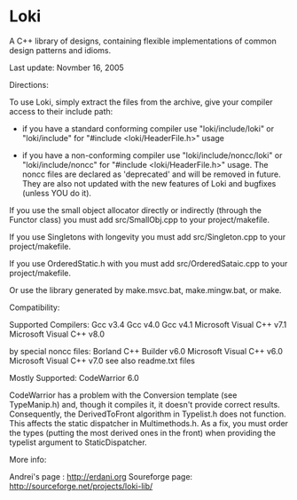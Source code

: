 Loki
====

A C++ library of designs, containing flexible implementations of common design patterns and idioms.


Last update: Novmber 16, 2005

Directions:

To use Loki, simply extract the files from the archive,
give your compiler access to their include path:

- if you have a standard conforming compiler use "loki/include/loki"
  or "loki/include" for "#include <loki/HeaderFile.h>" usage

- if you have a non-conforming compiler use "loki/include/noncc/loki"
  or "loki/include/noncc" for "#include <loki/HeaderFile.h>" usage.
  The noncc files are declared as 'deprecated' and will be removed in
  future. They are also not updated with the new features of Loki
  and bugfixes (unless YOU do it).


If you use the small object allocator directly or indirectly
(through the Functor class) you must add src/SmallObj.cpp to your
project/makefile.

If you use Singletons with longevity you must add
src/Singleton.cpp to your project/makefile.

If you use OrderedStatic.h with you must add
src/OrderedSataic.cpp to your project/makefile.

Or use the library generated by make.msvc.bat, make.mingw.bat,
or make.


Compatibility:

Supported Compilers:
Gcc v3.4
Gcc v4.0
Gcc v4.1
Microsoft Visual C++ v7.1
Microsoft Visual C++ v8.0

by special noncc files:
Borland C++ Builder v6.0
Microsoft Visual C++ v6.0
Microsoft Visual C++ v7.0
see also readme.txt files


Mostly Supported:
CodeWarrior 6.0

CodeWarrior has a problem with the Conversion template (see TypeManip.h)
and, though it compiles it, it doesn't provide correct results.
Consequently, the DerivedToFront algorithm in Typelist.h does not function.
This affects the static dispatcher in Multimethods.h. As a fix, you must
order the types (putting the most derived ones in the front) when providing
the typelist argument to StaticDispatcher.



More info:

Andrei's page : http://erdani.org
Soureforge page: http://sourceforge.net/projects/loki-lib/
